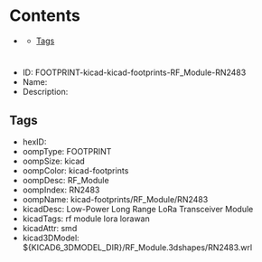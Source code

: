 



Contents
========

* [](#)
	* [Tags](#tags)

# 

- ID: FOOTPRINT-kicad-kicad-footprints-RF_Module-RN2483
- Name: 
- Description: 

## Tags

- hexID: 
- oompType: FOOTPRINT
- oompSize: kicad
- oompColor: kicad-footprints
- oompDesc: RF_Module
- oompIndex: RN2483
- oompName: kicad-footprints/RF_Module/RN2483
- kicadDesc: Low-Power Long Range LoRa Transceiver Module
- kicadTags: rf module lora lorawan
- kicadAttr: smd
- kicad3DModel: ${KICAD6_3DMODEL_DIR}/RF_Module.3dshapes/RN2483.wrl
